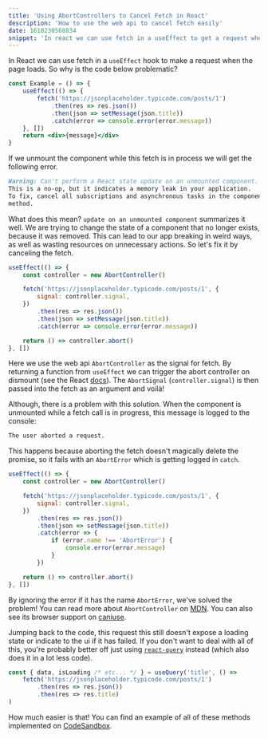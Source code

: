 ```yaml
---
title: 'Using AbortControllers to Cancel Fetch in React'
description: 'How to use the web api to cancel fetch easily'
date: 1618230568834
snippet: 'In react we can use fetch in a useEffect to get a request when the page loads... This uses the web api AbortController as the signal for fetch. By returning a function from useEffect we can trigger the abort controller on dismount...'
---
```


In React we can use fetch in a `useEffect` hook to make a request when the page loads. So why is the code below problematic?

```jsx
const Example = () => {
    useEffect(() => {
        fetch('https://jsonplaceholder.typicode.com/posts/1')
            .then(res => res.json())
            .then(json => setMessage(json.title))
            .catch(error => console.error(error.message))
    }, [])
    return <div>{message}</div>
}
```

If we unmount the component while this fetch is in process we will get the following error.

```md showLineNumbers={false}
Warning: Can't perform a React state update on an unmounted component.
This is a no-op, but it indicates a memory leak in your application.
To fix, cancel all subscriptions and asynchronous tasks in the componentWillUnmount
method.
```

What does this mean? `update on an unmounted component` summarizes it well. We are trying to change
the state of a component that no longer exists, because it was removed. This can lead to our app
breaking in weird ways, as well as wasting resources on unnecessary actions.
So let's fix it by canceling the fetch.

```jsx
useEffect(() => {
    const controller = new AbortController()

    fetch('https://jsonplaceholder.typicode.com/posts/1', {
        signal: controller.signal,
    })
        .then(res => res.json())
        .then(json => setMessage(json.title))
        .catch(error => console.error(error.message))

    return () => controller.abort()
}, [])
```

Here we use the web api `AbortController` as the signal for fetch. By returning a function from `useEffect` we
can trigger the abort controller on dismount (see the React [docs](https://reactjs.org/docs/hooks-effect.html#example-using-hooks-1)).
The `AbortSignal` (`controller.signal`) is then passed into the fetch as an argument and voilà!

Although, there is a problem with this solution. When the component is unmounted while a fetch call is in progress, this
message is logged to the console:

```md showLineNumbers={false}
The user aborted a request.
```

This happens because aborting the fetch doesn't magically delete the promise, so it fails with an
`AbortError` which is getting logged in `catch`.

```jsx
useEffect(() => {
    const controller = new AbortController()

    fetch('https://jsonplaceholder.typicode.com/posts/1', {
        signal: controller.signal,
    })
        .then(res => res.json())
        .then(json => setMessage(json.title))
        .catch(error => {
            if (error.name !== 'AbortError') {
                console.error(error.message)
            }
        })

    return () => controller.abort()
}, [])
```

By ignoring the error if it has the name `AbortError`, we've solved the problem! You can read
more about `AbortController` on [MDN](https://developer.mozilla.org/en-US/docs/Web/API/AbortController).
You can also see its browser support on [caniuse](https://caniuse.com/abortcontroller).

Jumping back to the code, this request this still doesn't expose a loading state or indicate to the ui if it has failed.
If you don't want to deal with all of this, you're probably better off just using
[`react-query`](https://react-query.tanstack.com/) instead (which also does it in a lot less code).

```jsx
const { data, isLoading /* etc... */ } = useQuery('title', () =>
    fetch('https://jsonplaceholder.typicode.com/posts/1')
        .then(res => res.json())
        .then(res => res.title)
)
```

How much easier is that! You can find an example of all of these methods implemented on
[CodeSandbox](https://codesandbox.io/s/mutable-pine-psldb?file=/src/Comp.js).
